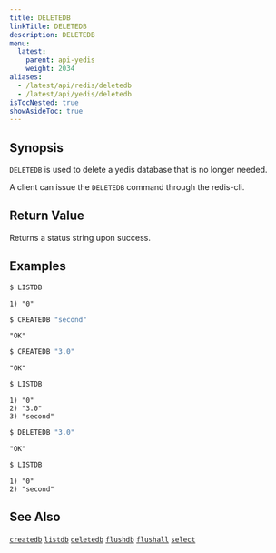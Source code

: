 ```yaml
---
title: DELETEDB
linkTitle: DELETEDB
description: DELETEDB
menu:
  latest:
    parent: api-yedis
    weight: 2034
aliases:
  - /latest/api/redis/deletedb
  - /latest/api/yedis/deletedb
isTocNested: true
showAsideToc: true
---
```


## Synopsis

`DELETEDB` is used to delete a yedis database that is no longer needed.

A client can issue the `DELETEDB` command through the redis-cli.

## Return Value
Returns a status string upon success.

## Examples

```sh
$ LISTDB
```

```
1) "0"
```

```sh
$ CREATEDB "second"
```

```
"OK"
```

```sh
$ CREATEDB "3.0"
```

```
"OK"
```

```sh
$ LISTDB
```

```
1) "0"
2) "3.0"
3) "second"
```

```sh
$ DELETEDB "3.0"
```

```
"OK"
```

```sh
$ LISTDB
```

```
1) "0"
2) "second"
```

## See Also
[`createdb`](../createdb/)
[`listdb`](../listdb/)
[`deletedb`](../deletedb/)
[`flushdb`](../flushdb/)
[`flushall`](../flushall/)
[`select`](../select/)
